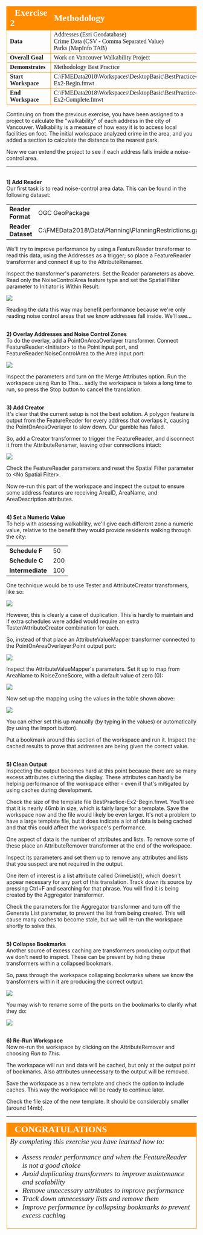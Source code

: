 <!--Exercise Section-->


<table style="border-spacing: 0px;border-collapse: collapse;font-family:serif">
<tr>
<td width=25% style="vertical-align:middle;background-color:darkorange;border: 2px solid darkorange">
<i class="fa fa-cogs fa-lg fa-pull-left fa-fw" style="color:white;padding-right: 12px;vertical-align:text-top"></i>
<span style="color:white;font-size:x-large;font-weight: bold">Exercise 2</span>
</td>
<td style="border: 2px solid darkorange;background-color:darkorange;color:white">
<span style="color:white;font-size:x-large;font-weight: bold">Methodology</span>
</td>
</tr>

<tr>
<td style="border: 1px solid darkorange; font-weight: bold">Data</td>
<td style="border: 1px solid darkorange">Addresses (Esri Geodatabase)<br>Crime Data (CSV - Comma Separated Value)<br>Parks (MapInfo TAB)</td>
</tr>

<tr>
<td style="border: 1px solid darkorange; font-weight: bold">Overall Goal</td>
<td style="border: 1px solid darkorange">Work on Vancouver Walkability Project</td>
</tr>

<tr>
<td style="border: 1px solid darkorange; font-weight: bold">Demonstrates</td>
<td style="border: 1px solid darkorange">Methodology Best Practice</td>
</tr>

<tr>
<td style="border: 1px solid darkorange; font-weight: bold">Start Workspace</td>
<td style="border: 1px solid darkorange">C:\FMEData2018\Workspaces\DesktopBasic\BestPractice-Ex2-Begin.fmwt</td>
</tr>

<tr>
<td style="border: 1px solid darkorange; font-weight: bold">End Workspace</td>
<td style="border: 1px solid darkorange">C:\FMEData2018\Workspaces\DesktopBasic\BestPractice-Ex2-Complete.fmwt</td>
</tr>

</table>


Continuing on from the previous exercise, you have been assigned to a project to calculate the "walkability" of each address in the city of Vancouver. Walkability is a measure of how easy it is to access local facilities on foot. The initial workspace analyzed crime in the area, and you added a section to calculate the distance to the nearest park. 

Now we can extend the project to see if each address falls inside a noise-control area.

---

<br>**1) Add Reader**
<br>Our first task is to read noise-control area data. This can be found in the following dataset:

<table style="border: 0px">

<tr>
<td style="font-weight: bold">Reader Format</td>
<td style="">OGC GeoPackage</td>
</tr>

<tr>
<td style="font-weight: bold">Reader Dataset</td>
<td style="">C:\FMEData2018\Data\Planning\PlanningRestrictions.gpkg</td>
</tr>

</table>

We'll try to improve performance by using a FeatureReader transformer to read this data, using the Addresses as a trigger; so place a FeatureReader transformer and connect it up to the AttributeRenamer.

Inspect the transformer's parameters. Set the Reader parameters as above. Read only the NoiseControlArea feature type and set the Spatial Filter parameter to Initiator is Within Result:

![](./Images/Img5.209.Ex2.FeatureReaderParams.png)

Reading the data this way may benefit performance because we're only reading noise control areas that we know addresses fall inside. We'll see...


<br>**2) Overlay Addresses and Noise Control Zones**
<br>To do the overlay, add a PointOnAreaOverlayer transformer. Connect FeatureReader:&lt;Initiator&gt; to the Point input port, and FeatureReader:NoiseControlArea to the Area input port:

![](./Images/Img5.210.Ex2.POAOCanvas.png)

Inspect the parameters and turn on the Merge Attributes option. Run the workspace using Run to This... sadly the workspace is takes a long time to run, so press the Stop button to cancel the translation. 


<br>**3) Add Creator**
<br>It's clear that the current setup is not the best solution. A polygon feature is output from the FeatureReader for every address that overlaps it, causing the PointOnAreaOverlayer to slow down. Our gamble has failed.

So, add a Creator transformer to trigger the FeatureReader, and disconnect it from the AttributeRenamer, leaving other connections intact:

![](./Images/Img5.211.Ex2.RearrangedFeatureReader.png)

Check the FeatureReader parameters and reset the Spatial Filter parameter to &lt;No Spatial Filter&gt;.

Now re-run this part of the workspace and inspect the output to ensure some address features are receiving AreaID, AreaName, and AreaDescription attributes.


<br>**4) Set a Numeric Value**
<br>To help with assessing walkability, we'll give each different zone a numeric value, relative to the benefit they would provide residents walking through the city:

<table style="border: 0px">

<tr>
<td style="font-weight: bold">Schedule F</td>
<td style="">50</td>
</tr>

<tr>
<td style="font-weight: bold">Schedule C</td>
<td style="">200</td>
</tr>

<tr>
<td style="font-weight: bold">Intermediate</td>
<td style="">100</td>
</tr>

</table>

One technique would be to use Tester and AttributeCreator transformers, like so:

![](./Images/Img5.212.Ex2.BadMappingTechnique.png)

However, this is clearly a case of duplication. This is hardly to maintain and if extra schedules were added would require an extra Tester/AttributeCreator combination for each.

So, instead of that place an AttributeValueMapper transformer connected to the PointOnAreaOverlayer:Point output port:

![](./Images/Img5.213.Ex2.GoodMappingTechnique.png)


Inspect the AttributeValueMapper's parameters. Set it up to map from AreaName to NoiseZoneScore, with a default value of zero (0):

![](./Images/Img5.214.Ex2.AVMParams1.png)

Now set up the mapping using the values in the table shown above:

![](./Images/Img5.215.Ex2.AVMParams2.png)

You can either set this up manually (by typing in the values) or automatically (by using the Import button).

Put a bookmark around this section of the workspace and run it. Inspect the cached results to prove that addresses are being given the correct value.


<br>**5) Clean Output**
<br>Inspecting the output becomes hard at this point because there are so many excess attributes cluttering the display. These attributes can hardly be helping performance of the workspace either - even if that's mitigated by using caches during development.

Check the size of the template file BestPractice-Ex2-Begin.fmwt. You'll see that it is nearly 46mb in size, which is fairly large for a template. Save the workspace now and the file would likely be even larger. It's not a problem to have a large template file, but it does indicate a lot of data is being cached and that this could affect the workspace's performance.

One aspect of data is the number of attributes and lists. To remove some of these place an AttributeRemover transformer at the end of the workspace. 

Inspect its parameters and set them up to remove any attributes and lists that you suspect are not required in the output.

One item of interest is a list attribute called CrimeList{}, which doesn't appear necessary for any part of this translation. Track down its source by pressing Ctrl+F and searching for that phrase. You will find it is being created by the Aggregator transformer. 

Check the parameters for the Aggregator transformer and turn off the Generate List parameter, to prevent the list from being created. This will cause many caches to become stale, but we will re-run the workspace shortly to solve this.


<br>**5) Collapse Bookmarks**
<br>Another source of excess caching are transformers producing output that we don't need to inspect. These can be prevent by hiding these transformers within a collapsed bookmark.

So, pass through the workspace collapsing bookmarks where we know the transformers within it are producing the correct output:

![](./Images/Img5.216.Ex2.CollapsedBookmarks.png)

You may wish to rename some of the ports on the bookmarks to clarify what they do:

![](./Images/Img5.217.Ex2.RenamedBookmarkPorts.png)


<br>**6) Re-Run Workspace**
<br>Now re-run the workspace by clicking on the AttributeRemover and choosing *Run to This*.

The workspace will run and data will be cached, but only at the output point of bookmarks. Also attributes unnecessary to the output will be removed.

Save the workspace as a new template and check the option to include caches. This way the workspace will be ready to continue later.

Check the file size of the new template. It should be considerably smaller (around 14mb).


---

<!--Exercise Congratulations Section--> 

<table style="border-spacing: 0px">
<tr>
<td style="vertical-align:middle;background-color:darkorange;border: 2px solid darkorange">
<i class="fa fa-thumbs-o-up fa-lg fa-pull-left fa-fw" style="color:white;padding-right: 12px;vertical-align:text-top"></i>
<span style="color:white;font-size:x-large;font-weight: bold;font-family:serif">CONGRATULATIONS</span>
</td>
</tr>

<tr>
<td style="border: 1px solid darkorange">
<span style="font-family:serif; font-style:italic; font-size:larger">
By completing this exercise you have learned how to:
<br>
<ul><li>Assess reader performance and when the FeatureReader is not a good choice</li>
<li>Avoid duplicating transformers to improve maintenance and scalability</li>
<li>Remove unnecessary attributes to improve performance</li>
<li>Track down unnecessary lists and remove them</li>
<li>Improve performance by collapsing bookmarks to prevent excess caching</li></ul>
</span>
</td>
</tr>
</table>